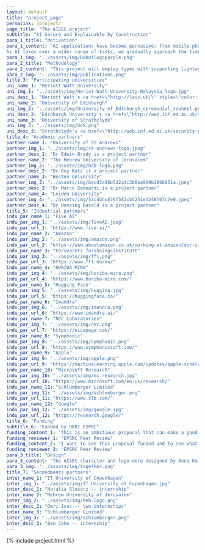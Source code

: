 ```yaml
---
layout: default
title: "project_page"
permalink: /project/
page_title: "The AISEC project"
subtitle: "AI Secure and Explainable by Construction"
para_1_title: "Motivation"
para_1_content: "AI applications have become pervasive: from mobile phones and home appliances to stock markets, autonomous cars, robots, and drones. Each application domain comes with a rich set of requirements such as legal policies, safety and security standards, company values, or simply public perception. <br><br>
As AI takes over a wider range of tasks, we gradually approach the time when **security laws**, or **policies**, ultimately akin to Isaac Asimov's \"3 laws of robotics\" will need to be established for all working AI systems. A homonym of Asimov's first name, the AISEC project aims to build a sustainable, general purpose, and multidomain methodology and development environment for policy-to-property secure and explainable by construction development of complex AI systems."
para_1_img: "../assets/img/Robotlogopurple.png"
para_2_title: "Methodology"
para_2_content: "This project will employ types with supporting lightweight verification methods (such as SMT solvers) in order to create and deploy a novel framework for documenting, implementing and developing policies for complex deep learning systems. Types will serve as a unifying mechanism to embed security and safety contracts directly into programs that implement AI. The project will produce an integrated development environment with infrastructure to cater for different domain experts: from lawyers and security experts to verification experts and system engineers designing complex AI systems. It will be built, tested and used in collaboration with industrial partners in two key AI application areas: autonomous vehicles and natural language interfaces (aka chatbots)."
para_2_img: "../assets/img/publications.png"
title_3: "Participating universities"
uni_name_1: "Heriott-Watt University"
uni_img_1: "../assets/img/Heriot-Watt-University-Malaysia_logo.jpg"
uni_desc_1: "Heriott Watt's <a href=\"http://laiv.uk/\" style=\"color: red; text-decoration: none;\">Lab for AI and Verification</a> is leading the project, alongside the <a href=\"https://sites.google.com/view/nlplab/\" style=\"color: red; text-decoration: none;\">NLP lab</a>"
uni_name_2: "University of Edinburgh"
uni_img_2: "../assets/img/University_of_Edinburgh_ceremonial_roundel.png"
uni_desc_2: "Edinburgh University's <a href=\"http://web.inf.ed.ac.uk/security-privacy\" style=\"color: red; text-decoration: none;\">Security and privacy research group</a> is co-hosting the project"
uni_name_3: "University of Strathclyde"
uni_img_3: "../assets/img/UoS.png"
uni_desc_3: "Strathclyde's <a href=\"http://web.inf.ed.ac.uk/security-privacy\" style=\"color: red; text-decoration: none;\">Mathematically Structured Programming group</a> is co-hosting the project"
title_4: "Academic partners"
partner_name_1: "University of St Andrews"
partner_img_1: "../assets/img/st-andrews-logo.jpeg"
partner_desc_1: "Dr Edwin Brady is a project partner"
partner_name_2: "The Hebrew University of Jerusalem"
partner_img_2: "../assets/img/heb-logo.png"
partner_desc_2: "Dr Guy Katz is a project partner"
partner_name_3: "Boston University"
partner_img_3: "../assets/img/becd3a56b5d2a1c3b6ea999b1066651a.jpeg"
partner_desc_3: "Dr Marco Gaboardi is a project partner"
partner_name_4: "Leiden University"
partner_img_4: "../assets/img/53c4bbc676f582cb5251ed248f67c7e0.jpeg"
partner_desc_4: "Dr Henning Basold is a project partner"
title_5: "Industrial partners"
indu_par_name_1: "Five AI"
indu_par_img_1: "../assets/img/fiveAI.jpeg"
indu_par_url_1: "https://www.five.ai/"
indu_par_name_2: "Amazon"
indu_par_img_2: "../assets/img/amazon.png"
indu_par_url_2: "https://www.aboutamazon.co.uk/working-at-amazon/our-sites/uk-development-centres"
indu_par_name_3: "Forsvarets forskningsinstitutt"
indu_par_img_3: "../assets/img/ffi.png"
indu_par_url_3: "https://www.ffi.no/en/"
indu_par_name_4: "HORIBA MIRA"
indu_par_img_4: "../assets/img/horiba-mira.png"
indu_par_url_4: "https://www.horiba-mira.com/"
indu_par_name_5: "Hugging Face"
indu_par_img_5: "../assets/img/hugging.jpg"
indu_par_url_5: "https://huggingface.co/"
indu_par_name_6: "Imandra"
indu_par_img_6: "../assets/img/imandra.png"
indu_par_url_6: "https://www.imandra.ai/"
indu_par_name_7: "NEC Laboratories"
indu_par_img_7: "../assets/img/nec.png"
indu_par_url_7: "https://nicepage.com/"
indu_par_name_8: "Symphonic"
indu_par_img_8: "../assets/img/Symphonic.png"
indu_par_url_8: "https://www.symphonicsoft.com/"
indu_par_name_9: "Apple"
indu_par_img_9: "../assets/img/apple.png"
indu_par_url_9: "https://machinelearning.apple.com/updates/apple-scholars-aiml-2021"
indu_par_name_10: "Microsoft Research"
indu_par_img_10: "../assets/img/mc_research.jpg"
indu_par_url_10: "https://www.microsoft.com/en-us/research/"
indu_par_name_11: "Schlumberger Limited"
indu_par_img_11: "../assets/img/schlumberger.png"
indu_par_url_11: "https://www.slb.com/"
indu_par_name_12: "Google"
indu_par_img_12: "../assets/img/google.jpg"
indu_par_url_12: "https://research.google/"
title_6: "Funding"
subtitle_6: "Funded by UKRI ESPRC"
funding_content_1: "This is an ambitious proposal that can make a good contribution to the verification of AI systems."
funding_reviewer_1: "EPSRC Peer Review"
funding_content_2: "I want to see this proposal funded and to see what the investigators can achieve against their objectives. The project isn't the final answer in work towards secure AI systems, but it looks like a very important piece of the jigsaw puzzle."
funding_reviewer_2: "EPSRC Peer Review"
para_3_title: "Design"
para_3_content: "The AISEC character and logo were designed by Anna Komendantskaya as a re-interpretation of Asimov's book covers in the 60s and 70s."
para_3_img: "../assets/img/together.png"
title_7: "Secondments partners"
inter_name_1: "IT University of Copenhagen"
inter_img_1: "../assets/img/IT University of Copenhagen.jpg"
inter_desc_1: "Natalia Slusarz -- internship"
inter_name_2: "Hebrew University of Jerusalem"
inter_img_2: "../assets/img/heb-logo.png"
inter_desc_2: "Omri Isac -- two internships"
inter_name_3: "Schlumberger Limited"
inter_img_3: "../assets/img/schlumberger.png"
inter_desc_3: "Ben Coke -- internship"
---
```


{% include project.html %}